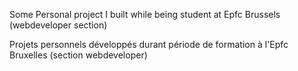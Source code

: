 Some Personal project I built while being student at Epfc Brussels (webdeveloper section)

Projets personnels développés durant période de formation à l'Epfc Bruxelles (section webdeveloper)